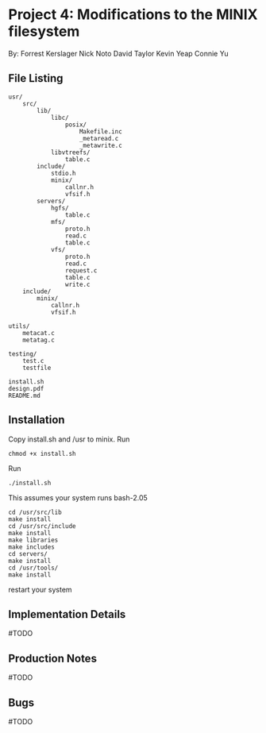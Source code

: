 Project 4: Modifications to the MINIX filesystem
================================================

By: Forrest Kerslager
    Nick Noto
    David Taylor
    Kevin Yeap
    Connie Yu

File Listing
------------

    usr/
        src/
            lib/
                libc/
                    posix/
                        Makefile.inc
                        _metaread.c
                        _metawrite.c
                libvtreefs/
                    table.c
            include/
                stdio.h
                minix/
                    callnr.h
                    vfsif.h
            servers/
                hgfs/
                    table.c
                mfs/
                    proto.h
                    read.c
                    table.c
                vfs/
                    proto.h
                    read.c
                    request.c
                    table.c
                    write.c
        include/
            minix/
                callnr.h
                vfsif.h
            
    utils/
        metacat.c
        metatag.c
    
    testing/
        test.c
        testfile

    install.sh
    design.pdf
    README.md


Installation
------------
Copy install.sh and /usr to minix.
Run 

    chmod +x install.sh
    
Run 

    ./install.sh
    
This assumes your system runs bash-2.05

    cd /usr/src/lib
	make install
	cd /usr/src/include
	make install
    make libraries
    make includes
    cd servers/
    make install
    cd /usr/tools/
    make install
    
restart your system

Implementation Details
----------------------

#TODO

Production Notes
----------------

#TODO

Bugs
----

#TODO


